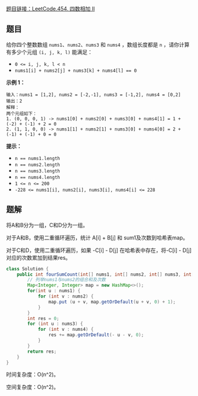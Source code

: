 [题目链接：LeetCode.454. 四数相加 II](https://leetcode-cn.com/problems/4sum-ii/)

## 题目

给你四个整数数组 `nums1`、`nums2`、`nums3` 和 `nums4` ，数组长度都是 `n` ，请你计算有多少个元组 `(i, j, k, l)` 能满足：

- `0 <= i, j, k, l < n`
- `nums1[i] + nums2[j] + nums3[k] + nums4[l] == 0`

**示例 1：**

```
输入：nums1 = [1,2], nums2 = [-2,-1], nums3 = [-1,2], nums4 = [0,2]
输出：2
解释：
两个元组如下：
1. (0, 0, 0, 1) -> nums1[0] + nums2[0] + nums3[0] + nums4[1] = 1 + (-2) + (-1) + 2 = 0
2. (1, 1, 0, 0) -> nums1[1] + nums2[1] + nums3[0] + nums4[0] = 2 + (-1) + (-1) + 0 = 0
```

 **提示：**

- `n == nums1.length`
- `n == nums2.length`
- `n == nums3.length`
- `n == nums4.length`
- `1 <= n <= 200`
- `-228 <= nums1[i], nums2[i], nums3[i], nums4[i] <= 228`

## 题解

将A和B分为一组，C和D分为一组。

对于A和B，使用二重循环遍历，统计 A[i] + B[j] 和 sum1及次数到哈希表map。

对于C和D，使用二重循环遍历，如果 -C[i] - D[j] 在哈希表中存在，将-C[i] - D[j]对应的次数累加到结果res。

```java
class Solution {
    public int fourSumCount(int[] nums1, int[] nums2, int[] nums3, int[] nums4) {
        // 列举nums1与nums2的组合和及次数
        Map<Integer, Integer> map = new HashMap<>();
        for(int u : nums1) {
            for (int v : nums2) {
                map.put (u + v, map.getOrDefault(u + v, 0) + 1);
            }
        }
        int res = 0;
        for (int u : nums3) {
            for (int v : nums4) {
                res += map.getOrDefault(- u - v, 0);
            }
        }
        return res;
    }
}
```

时间复杂度：O(n^2)。

空间复杂度：O(n^2)。
